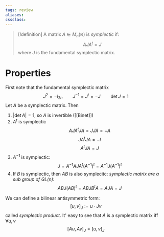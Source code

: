 ```yaml
---
tags: review
aliases:
cssclass:
---
```

 
> [!definition]
> A matrix $A \in M_n(\mathbb{R})$ is *symplectic* if:
> $$
> A J A^t = J
> $$
> where $J$ is the fundamental symplectic matrix.

# Properties

First note that the fundamental symplectic matrix
$$
J^2 = -I_{2n} \qquad  J^{-1} = J^t = -J \qquad\det{J} = 1
$$
Let $A$ be a symplectic matrix. Then
1. $|\det{A}| = 1$, so $A$ is invertible ([[Binet]])
2. $A^t$ is symplectic 
$$
AJA^t JA = JJA = -A
$$
$$
JA^tJA = -I
$$
$$
A^t J A = J
$$
3. $A^{-1}$ is symplectic:
$$
J = A^{-1}AJA^t{(A^{-1})}^t = A^{-1} J {(A^{-1})}^t
$$
4. If $B$ is symplectic, then $AB$ is also symplecitc: _symplectic matrix are a sub group of $GL(n)$_:
$$
AB J (AB)^t = ABJB^tA = AJA = J
$$


We can define a bilinear antisymmetric form:
$$
[u,v]_J := u \cdot J v
$$
called *symplectic product*. It' easy to see that $A$ is a symplectic matrix iff $\forall u,v$ $$
[Au, Av]_J = [u,v]_J
$$
